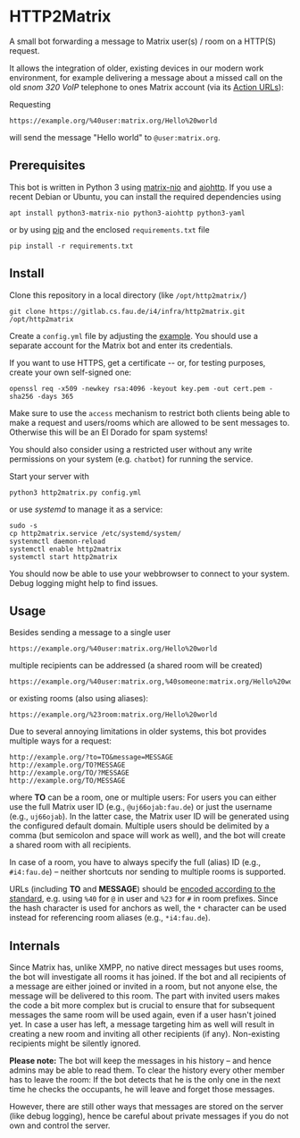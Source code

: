 HTTP2Matrix
===========

A small bot forwarding a message to Matrix user(s) / room on a HTTP(S) request.

It allows the integration of older, existing devices in our modern work environment, for example delivering a message about a missed call on the old *snom 320 VoIP* telephone to ones Matrix account (via its [Action URLs](https://service.snom.com/display/wiki/Action+URLs)):

Requesting

	https://example.org/%40user:matrix.org/Hello%20world

will send the message "Hello world" to `@user:matrix.org`.


Prerequisites
-------------

This bot is written in Python 3 using [matrix-nio](https://matrix-nio.readthedocs.io/) and [aiohttp](https://docs.aiohttp.org/).
If you use a recent Debian or Ubuntu, you can install the required dependencies using

	apt install python3-matrix-nio python3-aiohttp python3-yaml

or by using [pip](https://pip.pypa.io/) and the enclosed `requirements.txt` file

	pip install -r requirements.txt


Install
-------

Clone this repository in a local directory (like `/opt/http2matrix/`)

	git clone https://gitlab.cs.fau.de/i4/infra/http2matrix.git /opt/http2matrix

Create a `config.yml` file by adjusting the [example](config-example.yml).
You should use a separate account for the Matrix bot and enter its credentials.

If you want to use HTTPS, get a certificate -- or, for testing purposes, create your own self-signed one:

	openssl req -x509 -newkey rsa:4096 -keyout key.pem -out cert.pem -sha256 -days 365

Make sure to use the `access` mechanism to restrict both clients being able to make a request and users/rooms which are allowed to be sent messages to.
Otherwise this will be an El Dorado for spam systems!

You should also consider using a restricted user without any write permissions on your system (e.g. `chatbot`) for running the service.

Start your server with

	python3 http2matrix.py config.yml

or use *systemd* to manage it as a service:

	sudo -s
	cp http2matrix.service /etc/systemd/system/
	systenmctl daemon-reload
	systemctl enable http2matrix
	systemctl start http2matrix

You should now be able to use your webbrowser to connect to your system.
Debug logging might help to find issues.


Usage
-----

Besides sending a message to a single user

	https://example.org/%40user:matrix.org/Hello%20world

multiple recipients can be addressed (a shared room will be created)

	https://example.org/%40user:matrix.org,%40someone:matrix.org/Hello%20world

or existing rooms (also using aliases):

	https://example.org/%23room:matrix.org/Hello%20world

Due to several annoying limitations in older systems, this bot provides multiple ways for a request:

	http://example.org/?to=TO&message=MESSAGE
	http://example.org/TO?MESSAGE
	http://example.org/TO/?MESSAGE
	http://example.org/TO/MESSAGE

where **TO** can be a room, one or multiple users:
For users you can either use the full Matrix user ID (e.g., `@uj66ojab:fau.de`) or just the username (e.g., `uj66ojab`).
In the latter case, the Matrix user ID will be generated using the configured default domain.
Multiple users should be delimited by a comma (but semicolon and space will work as well), and the bot will create a shared room with all recipients.

In case of a room, you have to always specify the full (alias) ID (e.g., `#i4:fau.de`) – neither shortcuts nor sending to multiple rooms is supported.

URLs (including **TO** and **MESSAGE**) should be [encoded according to the standard](https://en.wikipedia.org/wiki/URL_encoding), e.g. using `%40` for `@` in user and `%23` for `#`  in room prefixes.
Since the hash character is used for anchors as well, the `*` character can be used instead for referencing room aliases (e.g., `*i4:fau.de`).


Internals
---------

Since Matrix has, unlike XMPP, no native direct messages but uses rooms, the bot will investigate all rooms it has joined.
If the bot and all recipients of a message are either joined or invited in a room, but not anyone else, the message will be delivered to this room.
The part with invited users makes the code a bit more complex but is crucial to ensure that for subsequent messages the same room will be used again, even if a user hasn't joined yet.
In case a user has left, a message targeting him as well will result in creating a new room and inviting all other recipients (if any).
Non-existing recipients might be silently ignored.

**Please note:** The bot will keep the messages in his history – and hence admins may be able to read them.
To clear the history every other member has to leave the room:
If the bot detects that he is the only one in the next time he checks the occupants, he will leave and forget those messages.

However, there are still other ways that messages are stored on the server (like debug logging), hence be careful about private messages if you do not own and control the server.
